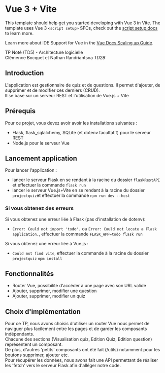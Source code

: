 # Vue 3 + Vite

This template should help get you started developing with Vue 3 in Vite. The template uses Vue 3 `<script setup>` SFCs, check out the [script setup docs](https://v3.vuejs.org/api/sfc-script-setup.html#sfc-script-setup) to learn more.

Learn more about IDE Support for Vue in the [Vue Docs Scaling up Guide](https://vuejs.org/guide/scaling-up/tooling.html#ide-support).

TP Noté (TD5) - Architecture logicielle  
Clémence Bocquet et Nathan Randriantsoa *TD2B*

## Introduction
L'application est gestionnaire de quiz et de questions. Il permet d'ajouter, de supprimer et de modifier ces derniers (CRUD).  
Il se base sur un serveur REST et l'utilisation de Vue.js + Vite  

## Prérequis
Pour ce projet, vous devez avoir avoir les installations suivantes :
- Flask, flask_sqlalchemy, SQLite (et dotenv facultatif) pour le serveur REST 
- Node.js pour le serveur Vue

## Lancement application
Pour lancer l'application : 
- lancer le serveur Flask en se rendant à la racine du dossier ```flaskRestAPI``` et effectuer la commande ```flask run```
- lancer le serveur Vue.js+Vite en se rendant à la racine du dossier ```projectquiz```et effectuer la commande ```npm run dev --host```

### Si vous obtenez des erreurs
Si vous obtenez une erreur liée à Flask (pas d'installation de dotenv):
- ```Error: Could not import 'todo'.``` ou ```Error: Could not locate a Flask application.```, effectuer la commande ```FLASK_APP=todo flask run```

Si vous obtenez une erreur liée à Vue.js :
- ```Could not find vite```, effectuer la commande à la racine du dossier ```projectquiz``` ```npm install```


## Fonctionnalités
- Router Vue, possibilité d'accéder à une page avec son URL valide
- Ajouter, supprimer, modifier une question
- Ajouter, supprimer, modifier un quiz

## Choix d'implémentation
Pour ce TP, nous avons choisis d'utiliser un router Vue nous permet de naviguer plus facilement entre les pages et de garder les composants indépendants.  
Chacune des sections (Visualisation quiz, Edition Quiz, Edition question) représentent un composant.  
De plus, d'autres 'petits' composants ont été fait (/utils) notamment pour les boutons supprimer, ajouter etc.  
Pour récupérer les données, nous avons fait une API permettant de réaliser les 'fetch' vers le serveur Flask afin d'alléger notre code.
